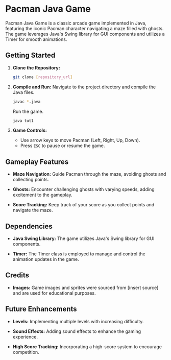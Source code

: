 # Pacman Java Game

Pacman Java Game is a classic arcade game implemented in Java, featuring the iconic Pacman character navigating a maze filled with ghosts. The game leverages Java's Swing library for GUI components and utilizes a Timer for smooth animations.

## Getting Started

1. **Clone the Repository:**
   ```bash
   git clone [repository_url]
   ```

2. **Compile and Run:**
   Navigate to the project directory and compile the Java files.
   ```bash
   javac *.java
   ```
   Run the game.
   ```bash
   java tut1
   ```

3. **Game Controls:**
   - Use arrow keys to move Pacman (Left, Right, Up, Down).
   - Press `ESC` to pause or resume the game.

## Gameplay Features

- **Maze Navigation:**
  Guide Pacman through the maze, avoiding ghosts and collecting points.

- **Ghosts:**
  Encounter challenging ghosts with varying speeds, adding excitement to the gameplay.

- **Score Tracking:**
  Keep track of your score as you collect points and navigate the maze.

## Dependencies

- **Java Swing Library:**
  The game utilizes Java's Swing library for GUI components.

- **Timer:**
  The Timer class is employed to manage and control the animation updates in the game.

## Credits

- **Images:**
  Game images and sprites were sourced from [insert source] and are used for educational purposes.

## Future Enhancements

- **Levels:**
  Implementing multiple levels with increasing difficulty.

- **Sound Effects:**
  Adding sound effects to enhance the gaming experience.

- **High Score Tracking:**
  Incorporating a high-score system to encourage competition.

